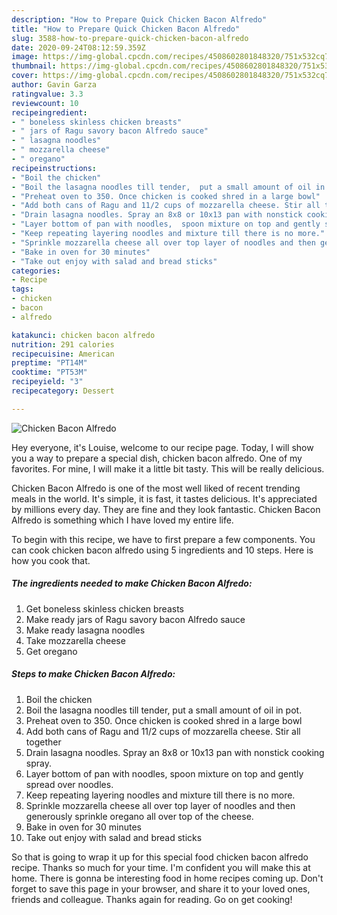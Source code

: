 ```yaml
---
description: "How to Prepare Quick Chicken Bacon Alfredo"
title: "How to Prepare Quick Chicken Bacon Alfredo"
slug: 3588-how-to-prepare-quick-chicken-bacon-alfredo
date: 2020-09-24T08:12:59.359Z
image: https://img-global.cpcdn.com/recipes/4508602801848320/751x532cq70/chicken-bacon-alfredo-recipe-main-photo.jpg
thumbnail: https://img-global.cpcdn.com/recipes/4508602801848320/751x532cq70/chicken-bacon-alfredo-recipe-main-photo.jpg
cover: https://img-global.cpcdn.com/recipes/4508602801848320/751x532cq70/chicken-bacon-alfredo-recipe-main-photo.jpg
author: Gavin Garza
ratingvalue: 3.3
reviewcount: 10
recipeingredient:
- " boneless skinless chicken breasts"
- " jars of Ragu savory bacon Alfredo sauce"
- " lasagna noodles"
- " mozzarella cheese"
- " oregano"
recipeinstructions:
- "Boil the chicken"
- "Boil the lasagna noodles till tender,  put a small amount of oil in pot."
- "Preheat oven to 350. Once chicken is cooked shred in a large bowl"
- "Add both cans of Ragu and 11/2 cups of mozzarella cheese. Stir all together"
- "Drain lasagna noodles. Spray an 8x8 or 10x13 pan with nonstick cooking spray."
- "Layer bottom of pan with noodles,  spoon mixture on top and gently spread over noodles."
- "Keep repeating layering noodles and mixture till there is no more."
- "Sprinkle mozzarella cheese all over top layer of noodles and then generously sprinkle oregano all over top of the cheese."
- "Bake in oven for 30 minutes"
- "Take out enjoy with salad and bread sticks"
categories:
- Recipe
tags:
- chicken
- bacon
- alfredo

katakunci: chicken bacon alfredo 
nutrition: 291 calories
recipecuisine: American
preptime: "PT14M"
cooktime: "PT53M"
recipeyield: "3"
recipecategory: Dessert

---
```



![Chicken Bacon Alfredo](https://img-global.cpcdn.com/recipes/4508602801848320/751x532cq70/chicken-bacon-alfredo-recipe-main-photo.jpg)

Hey everyone, it's Louise, welcome to our recipe page. Today, I will show you a way to prepare a special dish, chicken bacon alfredo. One of my favorites. For mine, I will make it a little bit tasty. This will be really delicious.



Chicken Bacon Alfredo is one of the most well liked of recent trending meals in the world. It's simple, it is fast, it tastes delicious. It's appreciated by millions every day. They are fine and they look fantastic. Chicken Bacon Alfredo is something which I have loved my entire life.


To begin with this recipe, we have to first prepare a few components. You can cook chicken bacon alfredo using 5 ingredients and 10 steps. Here is how you cook that.

<!--inarticleads1-->

##### The ingredients needed to make Chicken Bacon Alfredo:

1. Get  boneless skinless chicken breasts
1. Make ready  jars of Ragu savory bacon Alfredo sauce
1. Make ready  lasagna noodles
1. Take  mozzarella cheese
1. Get  oregano




<!--inarticleads2-->

##### Steps to make Chicken Bacon Alfredo:

1. Boil the chicken
1. Boil the lasagna noodles till tender,  put a small amount of oil in pot.
1. Preheat oven to 350. Once chicken is cooked shred in a large bowl
1. Add both cans of Ragu and 11/2 cups of mozzarella cheese. Stir all together
1. Drain lasagna noodles. Spray an 8x8 or 10x13 pan with nonstick cooking spray.
1. Layer bottom of pan with noodles,  spoon mixture on top and gently spread over noodles.
1. Keep repeating layering noodles and mixture till there is no more.
1. Sprinkle mozzarella cheese all over top layer of noodles and then generously sprinkle oregano all over top of the cheese.
1. Bake in oven for 30 minutes
1. Take out enjoy with salad and bread sticks




So that is going to wrap it up for this special food chicken bacon alfredo recipe. Thanks so much for your time. I'm confident you will make this at home. There is gonna be interesting food in home recipes coming up. Don't forget to save this page in your browser, and share it to your loved ones, friends and colleague. Thanks again for reading. Go on get cooking!

